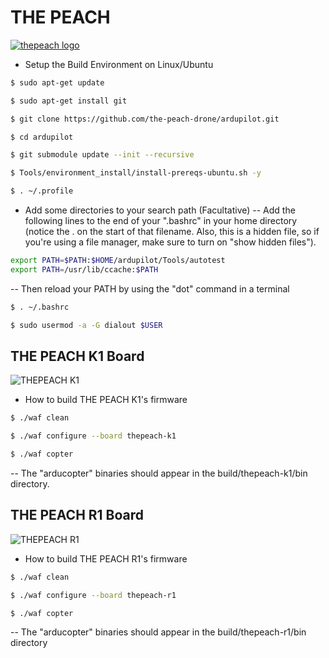 # THE PEACH
[![thepeach logo](http://gabom1.pagei.gethompy.com/data/editor/2005/ae065791211b1de95f89a5c5c9f796b7_1589185049_9675.png)](http://thepeach.kr)

 * Setup the Build Environment on Linux/Ubuntu
```bash
$ sudo apt-get update

$ sudo apt-get install git

$ git clone https://github.com/the-peach-drone/ardupilot.git

$ cd ardupilot

$ git submodule update --init --recursive

$ Tools/environment_install/install-prereqs-ubuntu.sh -y

$ . ~/.profile
```
  * Add some directories to your search path (Facultative)
  -- Add the following lines to the end of your ".bashrc" in your home directory (notice the . on the start of that filename. Also, this is a hidden file, so if you're using a file manager, make sure to turn on "show hidden files").
  ```bash
  export PATH=$PATH:$HOME/ardupilot/Tools/autotest
  export PATH=/usr/lib/ccache:$PATH
  ```
  -- Then reload your PATH by using the "dot" command in a terminal
  ```bash
  $ . ~/.bashrc

  $ sudo usermod -a -G dialout $USER
  ```

## THE PEACH K1 Board
![THEPEACH K1](./libraries/AP_HAL_ChibiOS/hwdef/thepeach-k1/THEPEACH_K1.png)
 * How to build THE PEACH K1's firmware
```bash
$ ./waf clean

$ ./waf configure --board thepeach-k1

$ ./waf copter

```
-- The "arducopter" binaries should appear in the build/thepeach-k1/bin directory.


## THE PEACH R1 Board
![THEPEACH R1](./libraries/AP_HAL_ChibiOS/hwdef/thepeach-r1/THEPEACH_R1.png)
 * How to build THE PEACH R1's firmware
```bash
$ ./waf clean

$ ./waf configure --board thepeach-r1

$ ./waf copter

```
-- The "arducopter" binaries should appear in the build/thepeach-r1/bin directory
